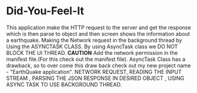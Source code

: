 # Did-You-Feel-It
This application make the HTTP request to the server and get the response which is then parse to object and then screen shows the information about a earthquake.
Making the Network request in the background thread by Using the ASYNCTASK CLASS.
By using AsyncTask class we DO NOT BLOCK THE UI THREAD.
**CAUTION** Add the network permission  in the manifest file.(For this check out the manifest file).
AsyncTask Class has a drawback, so to over come this draw back check out my new project name - "EarthQuake application".
NETWORK REQUEST, READING THE INPUT STREAM , PARSING THE JSON RESPONSE IN DESIRED OBJECT , USING ASYNC TASK TO USE BACKGROUND THREAD.
